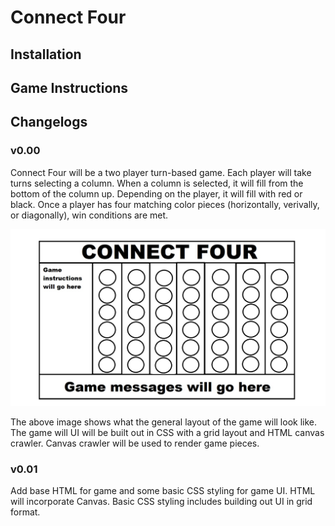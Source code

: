 # Connect Four

## Installation

## Game Instructions

## Changelogs

### v0.00

Connect Four will be a two player turn-based game. Each player will take turns selecting a column. When a column is selected, it will fill from the bottom of the column up. Depending on the player, it will fill with red or black. Once a player has four matching color pieces (horizontally, verivally, or diagonally), win conditions are met.

![Connect Four UI](imgs/connect-four.jpg)

The above image shows what the general layout of the game will look like. The game will UI will be built out in CSS with a grid layout and HTML canvas crawler. Canvas crawler will be used to render game pieces.

### v0.01

Add base HTML for game and some basic CSS styling for game UI. HTML will incorporate Canvas. Basic CSS styling includes building out UI in grid format.

